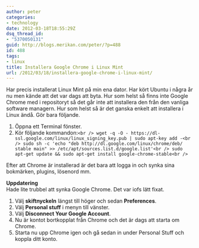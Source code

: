 ```yaml
---
author: peter
categories:
- technology
date: 2012-03-18T18:55:29Z
dsq_thread_id:
- "5370050131"
guid: http://blogs.merikan.com/peter/?p=488
id: 488
tags:
- linux
title: Installera Google Chrome i Linux Mint
url: /2012/03/18/installera-google-chrome-i-linux-mint/
---
```


Har precis installerat Linux Mint på min ena dator. Har kört Ubuntu i några år nu men kände att det var dags att byta. Hur som helst så finns inte Google Chrome med i repositoryt så det går inte att installera den från den vanliga software managern. Hur som helst så är det ganska enkelt att installera i Linux ändå. Gör bara följande.

  1. Öppna ett Terminal fönster.
  2. Kör följande kommandon:`<br />
wget -q -O - https://dl-ssl.google.com/linux/linux_signing_key.pub | sudo apt-key add -<br />
sudo sh -c 'echo "deb http://dl.google.com/linux/chrome/deb/ stable main" >> /etc/apt/sources.list.d/google.list'<br />
sudo apt-get update && sudo apt-get install google-chrome-stable<br />
` 

Efter att Chrome är installerad är det bara att logga in och synka sina bokmärken, plugins, lösenord mm.

**Uppdatering**  
Hade lite trubbel att synka Google Chrome. Det var iofs lätt fixat.

  1. Välj **skiftnyckeln** längst till höger och sedan **Preferences**.
  2. Välj **Personal stuff** i menyn till vänster.
  3. Välj **Disconnect Your Google Account**.
  4. Nu är kontot bortkopplat från Chrome och det är dags att starta om Chrome.
  5. Starta nu upp Chrome igen och gå sedan in under Personal Stuff och koppla ditt konto.

&nbsp;